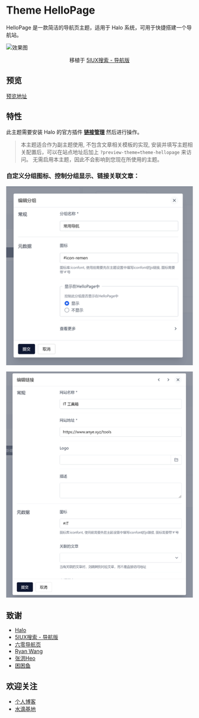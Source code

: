 # Theme HelloPage

HelloPage 是一款简洁的导航页主题，适用于 Halo 系统，可用于快捷搭建一个导航站。

![效果图](img/1716922588945.png)

<div align="center">

移植于 [5IUX搜索 - 导航版](https://sou.5iux.cn/)

</div>

## 预览

[预览地址](https://www.anye.xyz/hello)

## 特性

此主题需要安装 Halo 的官方插件 **[链接管理](https://www.halo.run/store/apps/app-hfbQg)** 然后进行操作。

> 本主题适合作为副主题使用, 不包含文章相关模板的实现, 安装并填写主题相关配置后，可以在站点地址后加上 `?preview-theme=theme-hellopage` 来访问。 无需启用本主题，因此不会影响到您现在所使用的主题。

### 自定义分组图标、控制分组显示、链接关联文章：

![](img/1716923218830.png)

![](img/1716923270559.png)

## 致谢

- [Halo](https://halo.run/)
- [5IUX搜索 - 导航版](https://sou.5iux.cn/)
- [六零导航页](https://hao.lylme.com/)
- [Ryan Wang](https://ryanc.cc/)
- [张洪Heo](https://github.com/zhheo)
- [困困鱼](https://github.com/chengzhongxue)

## 欢迎关注

- [个人博客](https://www.anye.xyz/)
- [水滴基地](https://www.sdbase.cn/)
